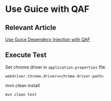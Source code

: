 # Use Guice with QAF

## Relevant Article

[Use Guice Dependecy Injection with QAF](https://medium.com/@amitbhoraniya/qaf-and-guice-754dc998c6f9)

## Execute Test
Set chrome driver in `application.properties` file.
```properties
webdriver.chrome.driver=<chrome-driver-path>
```
mvn clean install

```
mvn clean test
```
